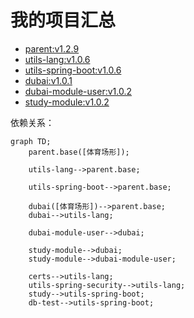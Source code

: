 # 我的项目汇总

* [parent:v1.2.9](https://github.com/dbstarll/parent)
* [utils-lang:v1.0.6](https://github.com/dbstarll/utils-lang)
* [utils-spring-boot:v1.0.6](https://github.com/dbstarll/utils-spring-boot)
* [dubai:v1.0.1](https://github.com/dbstarll/dubai)
* [dubai-module-user:v1.0.2](https://github.com/dbstarll/dubai-module-user)
* [study-module:v1.0.2](https://github.com/dbstarll/study-module)

依赖关系：

```mermaid
graph TD;
    parent.base([体育场形]);

    utils-lang-->parent.base;

    utils-spring-boot-->parent.base;

    dubai([体育场形])-->parent.base;
    dubai-->utils-lang;
    
    dubai-module-user-->dubai;

    study-module-->dubai;
    study-module-->dubai-module-user;

    certs-->utils-lang;
    utils-spring-security-->utils-lang;
    study-->utils-spring-boot;
    db-test-->utils-spring-boot;
```

